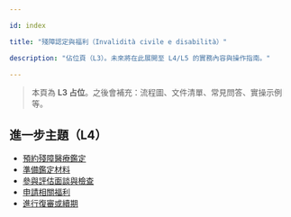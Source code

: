---
id: index
title: "殘障認定與福利（Invalidità civile e disabilità）"
description: "佔位頁（L3）。未來將在此展開至 L4/L5 的實務內容與操作指南。"
---


> 本頁為 **L3 占位**。之後會補充：流程圖、文件清單、常見問答、實操示例等。


## 進一步主題（L4）

- [預約殘障醫療鑑定](./book-medical-assessment/)
- [準備鑑定材料](./prepare-dossier/)
- [參與評估面談與檢查](./attend-evaluation/)
- [申請相關福利](./apply-benefits/)
- [進行復審或續期](./renew-or-review/)
